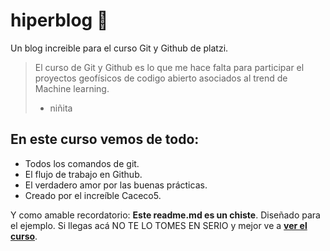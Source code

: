 # hiperblog 💚
Un blog increible para el curso Git y Github de platzi.
>El curso de Git y Github es lo que me hace falta para participar el proyectos geofísicos de codigo abierto asociados al trend de Machine learning.
> - niñita

## En este curso vemos de todo:
* Todos los comandos de git.
* El flujo de trabajo en Github.
* El verdadero amor por las buenas prácticas.
* Creado por el increíble Caceco5.

Y como amable recordatorio: **Este readme.md es un chiste**. Diseñado para el ejemplo. Si llegas acá NO TE LO TOMES EN SERIO y mejor ve a [**ver el curso**](https://platzi.com/clases/1557-git-github/19977-readmemd-es-una-excelente-practica/).